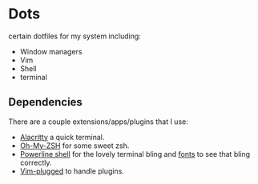 # Dots 
certain dotfiles for my system including:
  - Window managers
  - Vim
  - Shell
  - terminal
## Dependencies
There are a couple extensions/apps/plugins that I use:
  - [Alacritty] a quick terminal.
  - [Oh-My-ZSH] for some sweet zsh.
  - [Powerline shell] for the lovely terminal bling and [fonts] to see that bling correctly.
  - [Vim-plugged] to handle plugins.
  
  [Oh-My-ZSH]: https://ohmyz.sh/
  [Powerline shell]: https://github.com/b-ryan/powerline-shell
  [Vim-plugged]: https://github.com/junegunn/vim-plug
  [Alacritty]: https://github.com/alacritty/alacritty
  [fonts]: https://github.com/powerline/fonts
  
